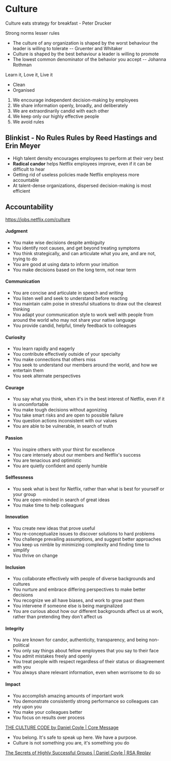 # Culture

Culture eats strategy for breakfast - Peter Drucker

Strong norms lesser rules

- The culture of any organization is shaped by the worst behaviour the leader is willing to tolerate -- Gruenter and Whitaker
- Culture is shaped by the best behaviour a leader is willing to promote
- The lowest common denominator of the behavior you accept -- Johanna Rothman

Learn it, Love it, Live it

- Clean
- Organised

1. We encourage independent decision-making by employees
2. We share information openly, broadly, and deliberately
3. We are extraordinarily candid with each other
4. We keep only our highly effective people
5. We avoid rules

## Blinkist - No Rules Rules by Reed Hastings and Erin Meyer

- High talent density encourages employees to perform at their very best
- **Radical candor** helps Netflix employees improve, even if it can be difficult to hear
- Getting rid of useless policies made Netflix employess more accountable
- At talent-dense organizations, dispersed decision-making is most efficient

## Accountability

<https://jobs.netflix.com/culture>

#### Judgment

- You make wise decisions despite ambiguity
- You identify root causes, and get beyond treating symptoms
- You think strategically, and can articulate what you are, and are not, trying to do
- You are good at using data to inform your intuition
- You make decisions based on the long term, not near term

#### Communication

- You are concise and articulate in speech and writing
- You listen well and seek to understand before reacting
- You maintain calm poise in stressful situations to draw out the clearest thinking
- You adapt your communication style to work well with people from around the world who may not share your native language
- You provide candid, helpful, timely feedback to colleagues

#### Curiosity

- You learn rapidly and eagerly
- You contribute effectively outside of your specialty
- You make connections that others miss
- You seek to understand our members around the world, and how we entertain them
- You seek alternate perspectives

#### Courage

- You say what you think, when it's in the best interest of Netflix, even if it is uncomfortable
- You make tough decisions without agonizing
- You take smart risks and are open to possible failure
- You question actions inconsistent with our values
- You are able to be vulnerable, in search of truth

#### Passion

- You inspire others with your thirst for excellence
- You care intensely about our members and Netflix's success
- You are tenacious and optimistic
- You are quietly confident and openly humble

#### Selflessness

- You seek what is best for Netflix, rather than what is best for yourself or your group
- You are open-minded in search of great ideas
- You make time to help colleagues

#### Innovation

- You create new ideas that prove useful
- You re-conceptualize issues to discover solutions to hard problems
- You challenge prevailing assumptions, and suggest better approaches
- You keep us nimble by minimizing complexity and finding time to simplify
- You thrive on change

#### Inclusion

- You collaborate effectively with people of diverse backgrounds and cultures
- You nurture and embrace differing perspectives to make better decisions
- You recognize we all have biases, and work to grow past them
- You intervene if someone else is being marginalized
- You are curious about how our different backgrounds affect us at work, rather than pretending they don't affect us

#### Integrity

- You are known for candor, authenticity, transparency, and being non-political
- You only say things about fellow employees that you say to their face
- You admit mistakes freely and openly
- You treat people with respect regardless of their status or disagreement with you
- You always share relevant information, even when worrisome to do so

#### Impact

- You accomplish amazing amounts of important work
- You demonstrate consistently strong performance so colleagues can rely upon you
- You make your colleagues better
- You focus on results over process

[THE CULTURE CODE by Daniel Coyle | Core Message](https://youtu.be/XHMGd6VR2cQ)

- You belong. It's safe to speak up here. We have a purpose.
- Culture is not something you are, it's something you do

[The Secrets of Highly Successful Groups | Daniel Coyle | RSA Replay](https://www.youtube.com/watch?v=5T9tRvkXtns)
